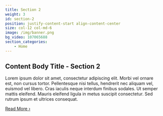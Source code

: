 ```yaml
---
title: Section 2
weight: 3
id: section-2
position: justify-content-start align-content-center
size: col-12 col-md-6
image: /img/banner.png
bg_video: 107065688
section_categories:
    - Home
---
```


## Content Body Title - Section 2

Lorem ipsum dolor sit amet, consectetur adipiscing elit. Morbi vel ornare est, non cursus tortor. Pellentesque nisi tellus, hendrerit nec aliquam vel, euismod vel libero. Cras iaculis neque interdum finibus sodales. Ut semper mattis eleifend. Mauris eleifend ligula in metus suscipit consectetur. Sed rutrum ipsum et ultrices consequat. 

<a href="#" class="btn btn-primary">Read More &rsaquo;</a>